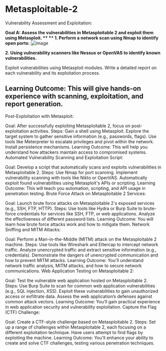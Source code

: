 # Metasploitable-2


Vulnerability Assessment and Exploitation:

**Goal A: Assess the vulnerabilities in Metasploitable 2 and exploit them using Metasploit.
**
** 1. Perform a network scan using Nmap to identify open ports:**
![image](https://github.com/user-attachments/assets/f624d463-bba4-4403-9dac-81274e8fd40f)


 **2. Using vulnerability scanners like Nessus or OpenVAS to identify known vulnerabilities.**
 
Exploit vulnerabilities using Metasploit modules.
Write a detailed report on each vulnerability and its exploitation process.

Learning Outcome: This will give hands-on experience with scanning, exploitation, and report generation.
--------------

Post-Exploitation with Metasploit:

Goal: After successfully exploiting Metasploitable 2, focus on post-exploitation activities.
Steps:
Gain a shell using Metasploit.
Explore the target system to gather sensitive information (e.g., passwords, flags).
Use tools like Meterpreter to escalate privileges and pivot within the network.
Install persistence mechanisms.
Learning Outcome: This will help you understand how attackers maintain access to compromised systems.
Automated Vulnerability Scanning and Exploitation Script:

Goal: Develop a script that automatically scans and exploits vulnerabilities in Metasploitable 2.
Steps:
Use Nmap for port scanning.
Implement vulnerability scanning with tools like Nikto or OpenVAS.
Automatically exploit found vulnerabilities using Metasploit's APIs or scripting.
Learning Outcome: This will teach you automation, scripting, and API usage in penetration testing.
Brute Force Attack on Metasploitable 2 Services:

Goal: Launch brute force attacks on Metasploitable 2's exposed services (e.g., SSH, FTP, HTTP).
Steps:
Use tools like Hydra or Burp Suite to brute-force credentials for services like SSH, FTP, or web applications.
Analyze the effectiveness of different password lists.
Learning Outcome: You will learn how brute force attacks work and how to mitigate them.
Network Sniffing and MITM Attacks:

Goal: Perform a Man-in-the-Middle (MITM) attack on the Metasploitable 2 machine.
Steps:
Use tools like Wireshark and Ettercap to intercept network traffic.
Analyze unencrypted traffic and extract sensitive information (e.g., credentials).
Demonstrate the dangers of unencrypted communication and how to prevent MITM attacks.
Learning Outcome: You'll understand network traffic analysis, MITM attacks, and how to secure network communications.
Web Application Testing on Metasploitable 2:

Goal: Test the vulnerable web application hosted on Metasploitable 2.
Steps:
Use Burp Suite to scan for common web application vulnerabilities (e.g., SQL injection, XSS).
Exploit these vulnerabilities to gain unauthorized access or exfiltrate data.
Assess the web application’s defenses against common attack vectors.
Learning Outcome: You’ll gain practical experience in web application security and vulnerability exploitation.
Capture the Flag (CTF) Challenge:

Goal: Create a CTF-style challenge based on Metasploitable 2.
Steps:
Set up a range of challenges within Metasploitable 2, each focusing on a different exploitation technique.
Have users attempt to find flags by exploiting the machine.
Learning Outcome: You'll enhance your ability to create and solve CTF challenges, testing various penetration techniques.
